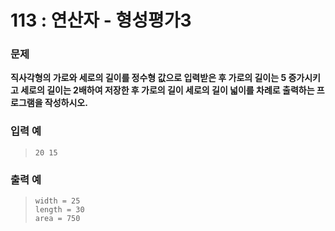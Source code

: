 # 113 : 연산자 - 형성평가3

### 문제
**직사각형의 가로와 세로의 길이를 정수형 값으로 입력받은 후 가로의 길이는 5 증가시키고 세로의 길이는 2배하여 저장한 후 가로의 길이 세로의 길이 넓이를 차례로 출력하는 프로그램을 작성하시오.**

### 입력 예
>     20 15

### 출력 예
>     width = 25
>     length = 30
>     area = 750
